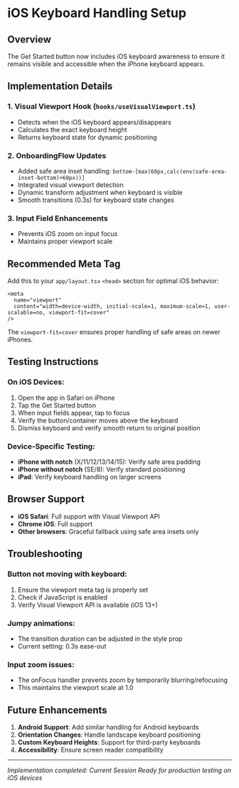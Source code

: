 # iOS Keyboard Handling Setup

## Overview

The Get Started button now includes iOS keyboard awareness to ensure it remains visible and accessible when the iPhone keyboard appears.

## Implementation Details

### 1. Visual Viewport Hook (`hooks/useVisualViewport.ts`)
- Detects when the iOS keyboard appears/disappears
- Calculates the exact keyboard height
- Returns keyboard state for dynamic positioning

### 2. OnboardingFlow Updates
- Added safe area inset handling: `bottom-[max(60px,calc(env(safe-area-inset-bottom)+60px))]`
- Integrated visual viewport detection
- Dynamic transform adjustment when keyboard is visible
- Smooth transitions (0.3s) for keyboard state changes

### 3. Input Field Enhancements
- Prevents iOS zoom on input focus
- Maintains proper viewport scale

## Recommended Meta Tag

Add this to your `app/layout.tsx` `<head>` section for optimal iOS behavior:

```tsx
<meta 
  name="viewport" 
  content="width=device-width, initial-scale=1, maximum-scale=1, user-scalable=no, viewport-fit=cover" 
/>
```

The `viewport-fit=cover` ensures proper handling of safe areas on newer iPhones.

## Testing Instructions

### On iOS Devices:
1. Open the app in Safari on iPhone
2. Tap the Get Started button
3. When input fields appear, tap to focus
4. Verify the button/container moves above the keyboard
5. Dismiss keyboard and verify smooth return to original position

### Device-Specific Testing:
- **iPhone with notch** (X/11/12/13/14/15): Verify safe area padding
- **iPhone without notch** (SE/8): Verify standard positioning
- **iPad**: Verify keyboard handling on larger screens

## Browser Support

- **iOS Safari**: Full support with Visual Viewport API
- **Chrome iOS**: Full support
- **Other browsers**: Graceful fallback using safe area insets only

## Troubleshooting

### Button not moving with keyboard:
1. Ensure the viewport meta tag is properly set
2. Check if JavaScript is enabled
3. Verify Visual Viewport API is available (iOS 13+)

### Jumpy animations:
- The transition duration can be adjusted in the style prop
- Current setting: 0.3s ease-out

### Input zoom issues:
- The onFocus handler prevents zoom by temporarily blurring/refocusing
- This maintains the viewport scale at 1.0

## Future Enhancements

1. **Android Support**: Add similar handling for Android keyboards
2. **Orientation Changes**: Handle landscape keyboard positioning
3. **Custom Keyboard Heights**: Support for third-party keyboards
4. **Accessibility**: Ensure screen reader compatibility

---

*Implementation completed: Current Session*
*Ready for production testing on iOS devices*